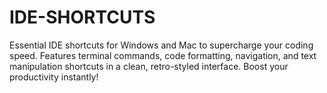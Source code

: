 # IDE-SHORTCUTS
Essential IDE shortcuts for Windows and Mac to supercharge your coding speed. Features terminal commands, code formatting, navigation, and text manipulation shortcuts in a clean, retro-styled interface. Boost your productivity instantly!
